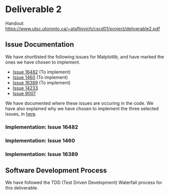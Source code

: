 # Deliverable 2

Handout: https://www.utsc.utoronto.ca/~atafliovich/cscd01/project/deliverable2.pdf

## Issue Documentation ##

We have shortlisted the following issues for Matplotlib, and have marked the ones we have chosen to implement.

- [Issue 16482](https://github.com/matplotlib/matplotlib/issues/16482) (To implement)
- [Issue 1460](https://github.com/matplotlib/matplotlib/issues/1460) (To implement)
- [Issue 16389](https://github.com/matplotlib/matplotlib/issues/16389) (To implement)
- [Issue 14233](https://github.com/matplotlib/matplotlib/issues/14233)
- [Issue 9007](https://github.com/matplotlib/matplotlib/issues/14233)


We have documented where these issues are occuring in the code. We have also explained why we have chosen to implement the three selected issues, in [here](issues_doc.md).

### Implementation: Issue 16482 ###

### Implementation: Issue 1460 ###

### Implementation: Issue 16389 ###

## Software Development Process ##

We have followed the TDD (Test Driven Development) Waterfall process for this deliverable. 




